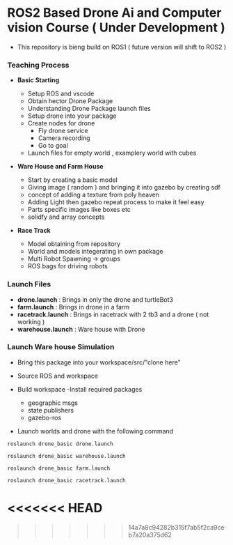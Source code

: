 # ROS2 Based Drone Ai and Computer vision Course ( Under Development )


- This repository is bieng build on ROS1 ( future version will shift to ROS2 )

### Teaching Process
- **Basic Starting**
    - Setup ROS and vscode
    - Obtain hector Drone Package
    - Understanding Drone Package launch files
    - Setup drone into your package
    - Create nodes for drone
        - Fly drone service
        - Camera recording
        - Go to goal
    - Launch files for empty world , examplery world with cubes
- **Ware House and Farm House**
    - Start by creating a basic model
    - Giving image ( random ) and bringing it into gazebo by creating sdf
    - concept of adding a texture from poly heaven
    - Adding Light then gazebo repeat process to make it feel easy
    - Parts specific images like boxes etc
    - solidfy and array concepts

- **Race Track**
    - Model obtaining from repository
    - World and models integerating in own package
    - Multi Robot Spawning -> groups
    - ROS bags for driving robots


### Launch Files
- **drone.launch** :  Brings in only the drone and turtleBot3
- **farm.launch** : Brings in drone in a farm
- **racetrack.launch** : Brings in racetrack with 2 tb3 and a drone ( not working )
- **warehouse.launch** : Ware house with Drone

### Launch Ware house Simulation
- Bring this package into your workspace/src/"clone here"
- Source ROS and workspace
- Build workspace
-Install required packages
    - geographic msgs
    - state publishers
    - gazebo-ros

- Launch worlds and drone with the following command
```
roslaunch drone_basic drone.launch
```
```
roslaunch drone_basic warehouse.launch
```
```
roslaunch drone_basic farm.launch
```
```
roslaunch drone_basic racetrack.launch
```
<<<<<<< HEAD
=======

>>>>>>> 14a7a8c94282b315f7ab5f2ca9ceb7a20a375d62
